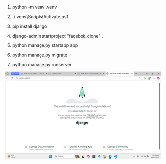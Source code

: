 
1. python -m venv .venv

2. .\\.venv\Scripts\Activate.ps1 

3. pip install django

4. django-admin startproject "facebok_clone" .

5. python manage.py startapp app

6. python manage.py migrate

7. python manage.py runserver

![alt text](image.png)